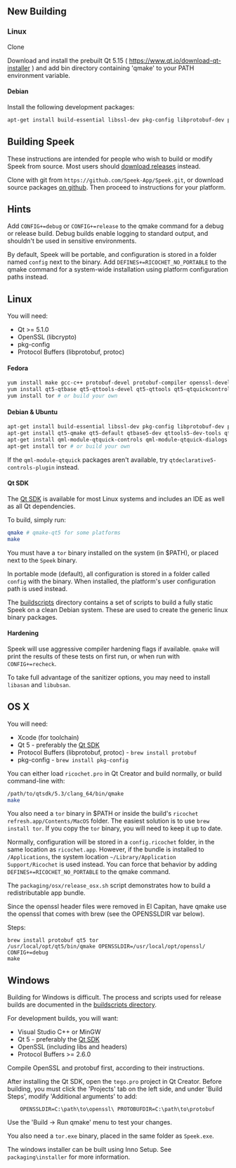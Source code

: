 ## New Building

### Linux

Clone

Download and install the prebuilt Qt 5.15 ( https://www.qt.io/download-qt-installer ) and add bin directory containing 'qmake' to your PATH environment variable.

#### Debian

Install the following development packages:

```sh
apt-get install build-essential libssl-dev pkg-config libprotobuf-dev protobuf-compiler libgl-dev
```

## Building Speek

These instructions are intended for people who wish to build or modify Speek from source. Most users should [download releases](https://github.com/Speek-App/Speek/releases) instead.

Clone with git from `https://github.com/Speek-App/Speek.git`, or download source packages [on github](https://github.com/Speek-App/Speek/releases). Then proceed to instructions for your platform.

## Hints

Add `CONFIG+=debug` or `CONFIG+=release` to the qmake command for a debug or release build. Debug builds enable logging to standard output, and shouldn't be used in sensitive environments.

By default, Speek will be portable, and configuration is stored in a folder named `config` next to the binary. Add `DEFINES+=RICOCHET_NO_PORTABLE` to the qmake command for a system-wide installation using platform configuration paths instead.

## Linux

You will need:
 * Qt >= 5.1.0
 * OpenSSL (libcrypto)
 * pkg-config
 * Protocol Buffers (libprotobuf, protoc)

#### Fedora
```sh
yum install make gcc-c++ protobuf-devel protobuf-compiler openssl-devel
yum install qt5-qtbase qt5-qttools-devel qt5-qttools qt5-qtquickcontrols qt5-qtdeclarative qt5-qtbase-devel qt5-qtbase-gui qt5-qtdeclarative-devel qt5-qtmultimedia-devel
yum install tor # or build your own
```
#### Debian & Ubuntu
```sh
apt-get install build-essential libssl-dev pkg-config libprotobuf-dev protobuf-compiler
apt-get install qt5-qmake qt5-default qtbase5-dev qttools5-dev-tools qtdeclarative5-dev qtmultimedia5-dev
apt-get install qml-module-qtquick-controls qml-module-qtquick-dialogs qml-module-qtmultimedia
apt-get install tor # or build your own
```

If the `qml-module-qtquick` packages aren't available, try `qtdeclarative5-controls-plugin` instead.

#### Qt SDK
The [Qt SDK](https://www.qt.io/download/) is available for most Linux systems and includes an IDE as well as all Qt dependencies.

To build, simply run:
```sh
qmake # qmake-qt5 for some platforms
make
```

You must have a `tor` binary installed on the system (in $PATH), or placed next to the `Speek` binary.

In portable mode (default), all configuration is stored in a folder called `config` with the binary. When installed, the platform's user configuration path is used instead.

The [buildscripts](https://github.com/Speek-App/Speek/tree/main/buildscripts) directory contains a set of scripts to build a fully static Speek on a clean Debian system. These are used to create the generic linux binary packages.

#### Hardening
Speek will use aggressive compiler hardening flags if available. `qmake` will print the results of these tests on first run, or when run with `CONFIG+=recheck`.

To take full advantage of the sanitizer options, you may need to install `libasan` and `libubsan`.

## OS X

You will need:
 * Xcode (for toolchain)
 * Qt 5 - preferably the [Qt SDK](https://www.qt.io/download/)
 * Protocol Buffers (libprotobuf, protoc) - `brew install protobuf`
 * pkg-config - `brew install pkg-config`

You can either load `ricochet.pro` in Qt Creator and build normally, or build command-line with:
```sh
/path/to/qtsdk/5.3/clang_64/bin/qmake
make
```

You also need a `tor` binary in $PATH or inside the build's `ricochet refresh.app/Contents/MacOS` folder. The easiest solution is to use `brew install tor`. If you copy the `tor` binary, you will need to keep it up to date.

Normally, configuration will be stored in a `config.ricochet` folder, in the same location as `ricochet.app`. However, if the bundle is installed to `/Applications`, the system location `~/Library/Application Support/Ricochet` is used instead. You can force that behavior by adding `DEFINES+=RICOCHET_NO_PORTABLE` to the qmake command.

The `packaging/osx/release_osx.sh` script demonstrates how to build a redistributable app bundle.

Since the openssl header files were removed in El Capitan, have qmake use the openssl that comes with brew (see the OPENSSLDIR var below).

Steps:
```
brew install protobuf qt5 tor
/usr/local/opt/qt5/bin/qmake OPENSSLDIR=/usr/local/opt/openssl/ CONFIG+=debug
make
```

## Windows

Building for Windows is difficult. The process and scripts used for release builds are documented in the [buildscripts directory](https://github.com/Speek-App/Speek/tree/main/buildscripts).

For development builds, you will want:
 * Visual Studio C++ or MinGW
 * Qt 5 - preferably the [Qt SDK](https://www.qt.io/download/)
 * OpenSSL (including libs and headers)
 * Protocol Buffers >= 2.6.0

Compile OpenSSL and protobuf first, according to their instructions.

After installing the Qt SDK, open the `tego.pro` project in Qt Creator. Before building, you must click the 'Projects' tab on the left side, and under 'Build Steps', modify 'Additional arguments' to add:

```
    OPENSSLDIR=C:\path\to\openssl\ PROTOBUFDIR=C:\path\to\protobuf
```

Use the 'Build -> Run qmake' menu to test your changes.

You also need a `tor.exe` binary, placed in the same folder as `Speek.exe`.

The windows installer can be built using Inno Setup. See `packaging\installer` for more information.
